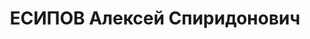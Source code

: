 ---
title: ЕСИПОВ Алексей Спиридонович
description: "Род. в 1892, Московская губ., дер. Стойлово, русский, обр.: незаконченное\
  \ высшее, член ВКП(б). Проживал: Москва, Старопименовский пер., д. 14, кв. 22. Уволен\
  \ с должности начальника отдела Государственного семенного сортового фонда Наркомата\
  \ земледелия СССР 16 июня 1937 г., безработный. \n  Арестован 26.07.1937. Обв. в\
  \ подготовке терактов против руководителей партии и правительства и участии в антисоветской\
  \ террористической вредительской организации. Приговор: ВК ВС СССР, 27.11.1937 –\
  \ ВМН. Расстрелян 27.11.1937, г.Москва. \n  Реабилитирован ВК ВС СССР 18.08.1956"
---